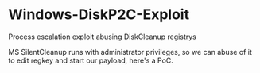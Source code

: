 # Windows-DiskP2C-Exploit
Process escalation exploit abusing DiskCleanup registrys

MS SilentCleanup runs with administrator privileges, so we can abuse of it
to edit regkey and start our payload, here's a PoC.
